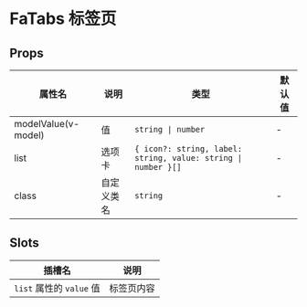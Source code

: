 # FaTabs 标签页

## Props

| 属性名              | 说明       | 类型                                                          | 默认值 |
| ------------------- | ---------- | ------------------------------------------------------------- | ------ |
| modelValue(v-model) | 值         | `string \| number`                                            | -      |
| list                | 选项卡     | `{ icon?: string, label: string, value: string \| number }[]` | -      |
| class               | 自定义类名 | `string`                                                      | -      |

## Slots

| 插槽名                   | 说明       |
| ------------------------ | ---------- |
| `list` 属性的 `value` 值 | 标签页内容 |
